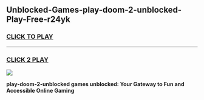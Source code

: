 
## Unblocked-Games-play-doom-2-unblocked-Play-Free-r24yk
<h3>
<a href="https://premium76.site?title=play-doom-2-unblocked&ref=12A">CLICK TO PLAY</a></h3>
<hr>

<h3>
<a href="https://premium76.site?title=play-doom-2-unblocked&ref=12A">CLICK 2 PLAY</a>
  
</h3>

<a href="https://premium76.site?title=play-doom-2-unblocked&ref=12A"><img src="https://clearcache.store/games.png"></a>


**play-doom-2-unblocked games unblocked: Your Gateway to Fun and Accessible Online Gaming**
